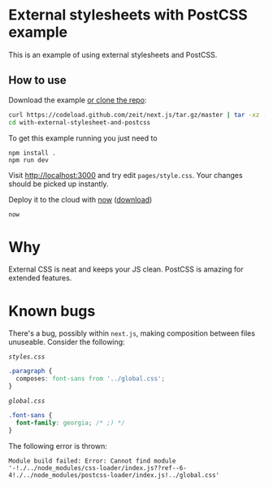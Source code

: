 # External stylesheets with PostCSS example

This is an example of using external stylesheets and PostCSS.

## How to use

Download the example [or clone the repo](https://github.com/zeit/next.js):

```bash
curl https://codeload.github.com/zeit/next.js/tar.gz/master | tar -xz --strip=2 next.js-master/examples/with-global-stylesheet
cd with-external-stylesheet-and-postcss
```

To get this example running you just need to

    npm install .
    npm run dev

Visit [http://localhost:3000](http://localhost:3000) and try edit `pages/style.css`. Your changes should be picked up instantly.

Deploy it to the cloud with [now](https://zeit.co/now) ([download](https://zeit.co/download))

```bash
now
```

# Why

External CSS is neat and keeps your JS clean. PostCSS is amazing for extended features.

# Known bugs

There's a bug, possibly within `next.js`, making composition between files unuseable. Consider the following:

*`styles.css`*
```css
.paragraph {
  composes: font-sans from '../global.css';
}
```

*`global.css`*
```css
.font-sans {
  font-family: georgia; /* ;) */
}
```

The following error is thrown:

```
Module build failed: Error: Cannot find module '-!./../node_modules/css-loader/index.js??ref--6-4!./../node_modules/postcss-loader/index.js!../global.css'
```
